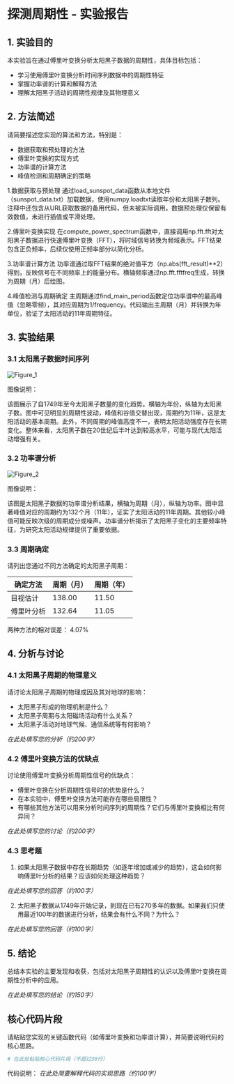 # 探测周期性 - 实验报告

## 1. 实验目的

本实验旨在通过傅里叶变换分析太阳黑子数据的周期性，具体目标包括：
- 学习使用傅里叶变换分析时间序列数据中的周期性特征
- 掌握功率谱的计算和解释方法
- 理解太阳黑子活动的周期性规律及其物理意义

## 2. 方法简述

请简要描述您实现的算法和方法，特别是：
- 数据获取和预处理的方法
- 傅里叶变换的实现方式
- 功率谱的计算方法
- 峰值检测和周期确定的策略

1.数据获取与预处理
通过load_sunspot_data函数从本地文件（sunspot_data.txt）加载数据，使用numpy.loadtxt读取年份和太阳黑子数列。注释中还包含从URL获取数据的备用代码，但未被实际调用。数据预处理仅保留有效数值，未进行插值或平滑处理。

2.傅里叶变换实现
在compute_power_spectrum函数中，直接调用np.fft.fft对太阳黑子数据进行快速傅里叶变换（FFT），将时域信号转换为频域表示。FFT结果包含正负频率，后续仅使用正频率部分以简化分析。

3.功率谱计算方法
功率谱通过取FFT结果的绝对值平方（np.abs(fft_result)**2）得到，反映信号在不同频率上的能量分布。横轴频率通过np.fft.fftfreq生成，转换为周期（月）后绘图。

4.峰值检测与周期确定
主周期通过find_main_period函数定位功率谱中的最高峰值（忽略零频），其对应周期为1/frequency。代码输出主周期（月）并转换为年单位，验证了太阳活动的11年周期特征。

## 3. 实验结果

### 3.1 太阳黑子数据时间序列

![Figure_1](https://github.com/user-attachments/assets/a34e1000-8e92-4cb9-8073-2aac744ab031)

图像说明：

该图展示了自1749年至今太阳黑子数量的变化趋势。横轴为年份，纵轴为太阳黑子数。图中可见明显的周期性波动，峰值和谷值交替出现，周期约为11年，这是太阳活动的基本周期。此外，不同周期的峰值高度不一，表明太阳活动强度存在长期变化。整体来看，太阳黑子数在20世纪后半叶达到较高水平，可能与现代太阳活动增强有关。
### 3.2 功率谱分析

![Figure_2](https://github.com/user-attachments/assets/a0956daa-a56b-49a1-856e-be0dbdc50eb4)

图像说明：

该图是太阳黑子数据的功率谱分析结果，横轴为周期（月），纵轴为功率。图中显著峰值对应的周期约为132个月（11年），证实了太阳活动的11年周期。其他较小峰值可能反映次级的周期成分或噪声。功率谱分析揭示了太阳黑子变化的主要频率特征，为研究太阳活动规律提供了重要依据。

### 3.3 周期确定

请列出您通过不同方法确定的太阳黑子周期：

| 确定方法 | 周期（月） | 周期（年） |
|---------|----------|----------|
| 目视估计 | 138.00  |   11.50   |
| 傅里叶分析 | 132.64 |   11.05   |

两种方法的相对误差： 4.07%

## 4. 分析与讨论

### 4.1 太阳黑子周期的物理意义

请讨论太阳黑子周期的物理成因及其对地球的影响：
- 太阳黑子形成的物理机制是什么？
- 太阳黑子周期与太阳磁场活动有什么关系？
- 太阳黑子活动对地球气候、通信系统等有何影响？

_在此处填写您的分析（约200字）_

### 4.2 傅里叶变换方法的优缺点

讨论使用傅里叶变换分析周期性信号的优缺点：
- 傅里叶变换在分析周期性信号时的优势是什么？
- 在本实验中，傅里叶变换方法可能存在哪些局限性？
- 有哪些其他方法可以用来分析时间序列的周期性？它们与傅里叶变换相比有何异同？

_在此处填写您的讨论（约200字）_

### 4.3 思考题

1. 如果太阳黑子数据中存在长期趋势（如逐年增加或减少的趋势），这会如何影响傅里叶分析的结果？应该如何处理这种趋势？

_在此处填写您的回答（约100字）_

2. 太阳黑子数据从1749年开始记录，到现在已有270多年的数据。如果我们只使用最近100年的数据进行分析，结果会有什么不同？为什么？

_在此处填写您的回答（约100字）_

## 5. 结论

总结本实验的主要发现和收获，包括对太阳黑子周期性的认识以及傅里叶变换在周期性分析中的应用。

_在此处填写您的结论（约150字）_

## 核心代码片段

请粘贴您实现的关键函数代码（如傅里叶变换和功率谱计算），并简要说明代码的核心思路。

```python
# 在此处粘贴核心代码片段（不超过30行）
```

代码说明：
_在此处简要解释代码的实现思路（约100字）_
